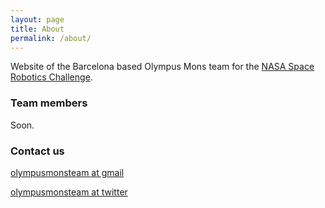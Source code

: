 ```yaml
---
layout: page
title: About
permalink: /about/
---
```


Website of the Barcelona based Olympus Mons team for the [NASA Space Robotics Challenge](https://ninesights.ninesigma.com/web/space-robotics-challenge).

### Team members

Soon.

### Contact us

[olympusmonsteam at gmail](mailto:olympusmonsteam@gmail.com)

[olympusmonsteam at twitter](http://twitter.com/olympusmonsteam)
